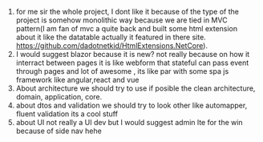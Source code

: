 1. for me sir the whole project, I dont like it because of the type of the project is somehow monolithic way because we are 
tied in MVC pattern(I am fan of mvc a quite back and built some html extension about it like the datatable actually it featured in there site.
https://github.com/dadotnetkid/HtmlExtensions.NetCore).
2. I would suggest blazor because it is new? not really because on how it interract between pages it is like webform that stateful can pass event 
through pages and lot of awesome , its like par with some spa js framework like angular,react and vue 
3. About architecture we should try to use if posible the clean architecture, domain, application, core.
4. about dtos and validation we should try to look other like automapper, fluent validation its a cool stuff
5. about UI not really a UI dev but I would suggest admin lte for the win because of side nav hehe